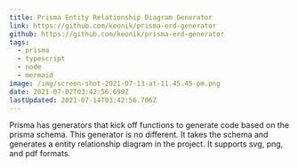 ```yaml
---
title: Prisma Entity Relationship Diagram Generator
link: https://github.com/keonik/prisma-erd-generator
github: https://github.com/keonik/prisma-erd-generator
tags:
  - prisma
  - typescript
  - node
  - mermaid
image: /img/screen-shot-2021-07-13-at-11.45.45-pm.png
date: 2021-07-02T03:42:56.699Z
lastUpdated: 2021-07-14T03:42:56.706Z
---
```

Prisma has generators that kick off functions to generate code based on the prisma schema. This generator is no different. It takes the schema and generates a entity relationship diagram in the project. It supports svg, png, and pdf formats.